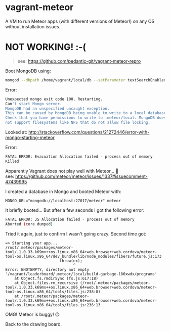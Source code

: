 vagrant-meteor
==============

A VM to run Meteor apps (with different versions of Meteor!) on any OS without installation issues.

# NOT WORKING! :-(

> see: https://github.com/pedantic-git/vagrant-meteor-repro


Boot MongoDB using:

```sh
mongod --dbpath /home/vagrant/local/db --setParameter textSearchEnabled=true
```

Error:
```sh
Unexpected mongo exit code 100. Restarting.
Can't start Mongo server.
MongoDB had an unspecified uncaught exception.
This can be caused by MongoDB being unable to write to a local database.
Check that you have permissions to write to .meteor/local. MongoDB does
not support filesystems like NFS that do not allow file locking.
```
Looked at: http://stackoverflow.com/questions/21272446/error-with-mongo-starting-meteor


Error:
```sh
FATAL ERROR: Evacuation Allocation failed - process out of memory
Killed
```

Apparently Vagrant does not play well with Meteor... :poop:  <br />
see: https://github.com/meteor/meteor/issues/1337#issuecomment-47439995


I created a database in Mongo
and booted Meteor with:

```
MONGO_URL="mongodb://localhost:27017/meteor" meteor
```

It briefly booted...
But after a few seconds I got the following error:

```sh
FATAL ERROR: JS Allocation failed - process out of memory
Aborted (core dumped)
```

Tried it again, just to confirm I wasn't going crazy.
Second time got:

```
=> Starting your app...
/root/.meteor/packages/meteor-tool/.1.0.33.k69mx++os.linux.x86_64+web.browser+web.cordova/meteor-tool-os.linux.x86_64/dev_bundle/lib/node_modules/fibers/future.js:173
						throw(ex);
						      ^
Error: ENOTEMPTY, directory not empty '/vagrant/leaderboard/.meteor/local/build-garbage-186xwdx/programs'
    at Object.fs.rmdirSync (fs.js:617:18)
    at Object.files.rm_recursive (/root/.meteor/packages/meteor-tool/.1.0.33.k69mx++os.linux.x86_64+web.browser+web.cordova/meteor-tool-os.linux.x86_64/tools/files.js:238:8)
    at /root/.meteor/packages/meteor-tool/.1.0.33.k69mx++os.linux.x86_64+web.browser+web.cordova/meteor-tool-os.linux.x86_64/tools/files.js:236:13
```

OMG! Meteor is buggy! :cry:

Back to the drawing board.
